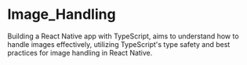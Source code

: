 # Image_Handling
Building a React Native app with TypeScript, aims to understand how to handle images effectively, utilizing TypeScript's type safety and best practices for image handling in React Native.
